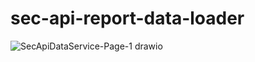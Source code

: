 # sec-api-report-data-loader

![SecApiDataService-Page-1 drawio](https://user-images.githubusercontent.com/57194114/171822176-f93b0a36-5c8a-4f66-806f-a6813febc7c6.svg)
